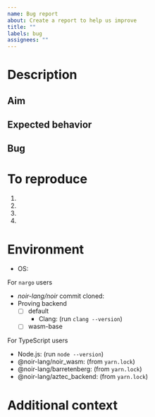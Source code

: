 ```yaml
---
name: Bug report
about: Create a report to help us improve
title: ""
labels: bug
assignees: ""
---
```


# Description

## Aim

<!-- Describe what you tried to achieve. -->

## Expected behavior

<!-- Describe what you expected to happen. -->

## Bug

<!-- Describe the bug. Supplement error codes / terminal logs if applicable. -->

# To reproduce

<!-- Describe the steps to reproduce the behavior. -->

1.
2.
3.
4.

# Environment

<!-- Specify your setup and versions of dependencies. -->

- OS:

For `nargo` users

- _noir-lang/noir_ commit cloned:
- Proving backend
  - [ ] default
    - Clang: (run `clang --version`)
  - [ ] wasm-base

For TypeScript users

- Node.js: (run `node --version`)
- @noir-lang/noir_wasm: (from `yarn.lock`)
- @noir-lang/barretenberg: (from `yarn.lock`)
- @noir-lang/aztec_backend: (from `yarn.lock`)

# Additional context

<!-- If applicable. -->

